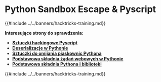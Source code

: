 # Python Sandbox Escape & Pyscript

{{#include ../../banners/hacktricks-training.md}}

**Interesujące strony do sprawdzenia:**

- [**Sztuczki hackingowe Pyscript**](pyscript.md)
- [**Deserializacje w Pythonie**](../../pentesting-web/deserialization/index.html#python)
- [**Sztuczki do omijania piaskownic Pythona**](bypass-python-sandboxes/index.html)
- [**Podstawowa składnia żądań webowych w Pythonie**](web-requests.md)
- [**Podstawowa składnia Pythona i biblioteki**](basic-python.md)

{{#include ../../banners/hacktricks-training.md}}
